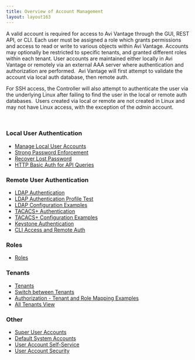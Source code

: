 ```yaml
---
title: Overview of Account Management
layout: layout163
---
```

A valid account is required for access to Avi Vantage through the GUI, REST API, or CLI. Each user must be assigned a role which grants permissions and access to read or write to various objects within Avi Vantage. Accounts may optionally be restricted to specific tenants, and granted different roles within each tenant.
<a name="user_authentication"></a>
User accounts are maintained either locally in Avi Vantage or remotely via an external AAA server where authentication and authorization are performed.  Avi Vantage will first attempt to validate the account via local auth database, then remote auth.

For SSH access, the Controller will also attempt to authenticate the user via the underlying Linux after failing to find the user in the local or remote auth databases.  Users created via local or remote are not created in Linux and may not have Linux access, with the exception of the *admin* account.

 

### Local User Authentication

* <a href="{% vpath %}/manage-local-user-accounts/">Manage Local User Accounts</a>
* <a href="{% vpath %}/strong-password-enforcement/">Strong Password Enforcement</a>
* <a href="{% vpath %}/password-recovery/">Recover Lost Password</a>
* <a href="{% vpath %}/http-basic-auth-for-api-queries/">HTTP Basic Auth for API Queries</a>

### Remote User Authentication

* <a href="{% vpath %}/ldap-authentication/">LDAP Authentication</a>
* <a href="{% vpath %}/ldap-auth-profile-test/">LDAP Authentication Profile Test</a>
* <a href="{% vpath %}/ldap-configuration-examples/">LDAP Configuration Examples</a>
* <a href="{% vpath %}/tacacs-authentication">TACACS+ Authentication</a>
* <a href="{% vpath %}/tacacs-configuration-examples/">TACACS+ Configuration Examples</a>
* <a href="{% vpath %}/keystone-authentication/">Keystone Authentication</a>
* <a href="{% vpath %}/cli-access/">CLI Access and Remote Auth</a>

### Roles

* <a href="{% vpath %}/user-account-roles/">Roles</a>

### Tenants

* <a href="{% vpath %}/tenants/">Tenants</a>
* <a href="{% vpath %}/switch-between-tenants/">Switch between Tenants</a>
* <a href="{% vpath %}/authorization-tenant-and-role-mapping-examples/">Authorization - Tenant and Role Mapping Examples</a>
* <a href="{% vpath %}/all-tenants-view/">All Tenants View</a>

### Other

* <a href="{% vpath %}/super-user-accounts/">Super User Accounts</a>
* <a href="{% vpath %}/default-system-accounts/">Default System Accounts</a>
* <a href="{% vpath %}/user-account-self-service/">User Account Self-Service</a>
* <a href="{% vpath %}/user-account-security/">User Account Security</a>

 

